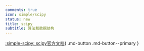 ```yaml
---
comments: true
icon: simple/scipy
status: new
title: scipy
subtitle: 算法和数据结构
---
```


<!-- :material-pen-plus: `本文创建于2025-5-16` -->

[:simple-scipy: scipy官方文档](https://scipy.org/){ .md-button .md-button--primary }
